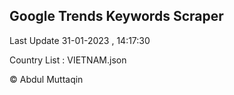 

## Google Trends Keywords Scraper 
 
Last Update 31-01-2023 , 14:17:30

Country List :
VIETNAM.json



© Abdul Muttaqin 
